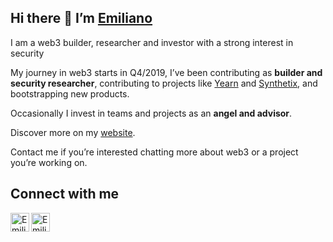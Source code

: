 ## Hi there 👋 I’m [Emiliano](https://twitter.com/emilianobonassi)

I am a web3 builder, researcher and investor with a strong interest in security

My journey in web3 starts in Q4/2019, I’ve been contributing as **builder and security researcher**, contributing to projects like [Yearn](https://yearn.finance/) and [Synthetix](https://synthetix.io/), and bootstrapping new products.

Occasionally I invest in teams and projects as an **angel and advisor**.

Discover more on my [website](https://emilianobonassi.com/).

Contact me if you’re interested chatting more about web3 or a project you’re working on.

[twitter]: https://twitter.com/emilianobonassi
[telegram]: https://t.me/emilianobonassi  

## Connect with me

[<img align="left" alt="Emiliano | Twitter" width="30px" src="https://cdn.jsdelivr.net/npm/simple-icons@v3/icons/twitter.svg" />][twitter]
[<img align="left" alt="Emiliano | Twitter" width="30px" src="https://cdn.jsdelivr.net/npm/simple-icons@v3/icons/telegram.svg" />][telegram]
